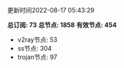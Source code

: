 更新时间2022-08-17 05:43:29

**总订阅: 73**
**总节点: 1858**
**有效节点: 454**
- v2ray节点: 53
- ss节点: 304
- trojan节点: 97
